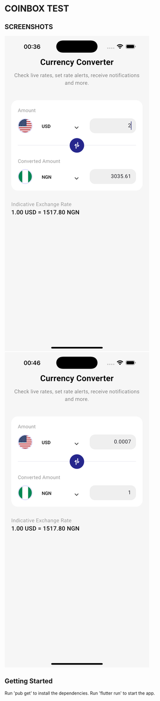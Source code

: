 # COINBOX TEST

## SCREENSHOTS

![Home Screen 1](screenshots/s1.png)
![Home Screen 2](screenshots/s2.png)

## Getting Started

Run 'pub get' to install the dependencies.
Run 'flutter run' to start the app.
